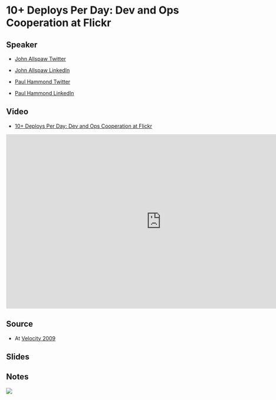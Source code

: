 # 10+ Deploys Per Day: Dev and Ops Cooperation at Flickr

## Speaker

* [John Allspaw Twitter](https://twitter.com/allspaw)
* [John Allspaw LinkedIn](https://www.linkedin.com/in/jallspaw/)

* [Paul Hammond Twitter](https://twitter.com/ph)
* [Paul Hammond LinkedIn](https://www.linkedin.com/in/paulhammond/)

## Video

* [10+ Deploys Per Day: Dev and Ops Cooperation at Flickr](https://www.youtube.com/watch?v=LdOe18KhtT4)

<iframe width="840" height="472" src="https://www.youtube.com/embed/LdOe18KhtT4"
frameborder="0"
allow="accelerometer; autoplay; encrypted-media; gyroscope; picture-in-picture"
allowfullscreen>
</iframe>

## Source

* At [Velocity 2009](https://conferences.oreilly.com/velocity)

## Slides

## Notes


![](assets/img/l/)
